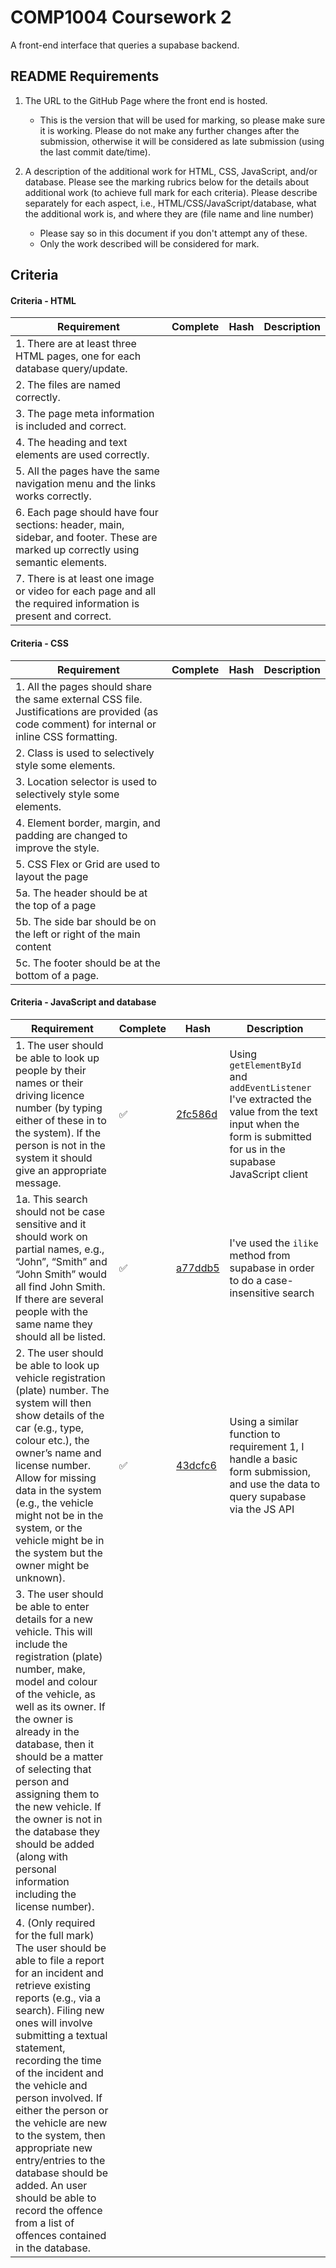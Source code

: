 # COMP1004 Coursework 2

A front-end interface that queries a supabase backend.

## README Requirements

1. The URL to the GitHub Page where the front end is hosted.
   - This is the version that will be used for marking, so please make sure it is working.
     Please do not make any further changes after the submission, otherwise it will be considered
     as late submission (using the last commit date/time).
2. A description of the additional work for HTML, CSS, JavaScript, and/or database. Please see the marking rubrics below for the details about additional work (to achieve full mark
   for each criteria). Please describe separately for each aspect, i.e., HTML/CSS/JavaScript/database, what the additional work is, and where they are (file name and line number)

   - Please say so in this document if you don't attempt any of these.
   - Only the work described will be considered for mark.

## Criteria

#### Criteria - HTML

| Requirement                                                                                                                       | Complete | Hash | Description |
| --------------------------------------------------------------------------------------------------------------------------------- | -------- | ---- | ----------- |
| 1. There are at least three HTML pages, one for each database query/update.                                                       |          |      |             |
| 2. The files are named correctly.                                                                                                 |          |      |             |
| 3. The page meta information is included and correct.                                                                             |          |      |             |
| 4. The heading and text elements are used correctly.                                                                              |          |      |             |
| 5. All the pages have the same navigation menu and the links works correctly.                                                     |          |      |             |
| 6. Each page should have four sections: header, main, sidebar, and footer. These are marked up correctly using semantic elements. |          |      |             |
| 7. There is at least one image or video for each page and all the required information is present and correct.                    |          |      |             |

#### Criteria - CSS

| Requirement                                                                                                                                    | Complete | Hash | Description |
| ---------------------------------------------------------------------------------------------------------------------------------------------- | -------- | ---- | ----------- |
| 1. All the pages should share the same external CSS file. Justifications are provided (as code comment) for internal or inline CSS formatting. |          |      |             |
| 2. Class is used to selectively style some elements.                                                                                           |          |      |             |
| 3. Location selector is used to selectively style some elements.                                                                               |          |      |             |
| 4. Element border, margin, and padding are changed to improve the style.                                                                       |          |      |             |
| 5. CSS Flex or Grid are used to layout the page                                                                                                |          |      |             |
| 5a. The header should be at the top of a page                                                                                                  |          |      |             |
| 5b. The side bar should be on the left or right of the main content                                                                            |          |      |             |
| 5c. The footer should be at the bottom of a page.                                                                                              |          |      |             |

#### Criteria - JavaScript and database

| Requirement                                                                                                                                                                                                                                                                                                                                                                                                                                                                                                           | Complete | Hash                                                                                                                | Description                                                                                                                                                    |
| --------------------------------------------------------------------------------------------------------------------------------------------------------------------------------------------------------------------------------------------------------------------------------------------------------------------------------------------------------------------------------------------------------------------------------------------------------------------------------------------------------------------- | -------- | ------------------------------------------------------------------------------------------------------------------- | -------------------------------------------------------------------------------------------------------------------------------------------------------------- |
| 1. The user should be able to look up people by their names or their driving licence number (by typing either of these in to the system). If the person is not in the system it should give an appropriate message.                                                                                                                                                                                                                                                                                                   | ✅       | [2fc586d](https://github.com/Ben-Bromley/UON-COMP1004-Coursework-2/commit/2fc586d900807f11b5b12606829d44175c753e9a) | Using `getElementById` and `addEventListener` I've extracted the value from the text input when the form is submitted for us in the supabase JavaScript client |
| 1a. This search should not be case sensitive and it should work on partial names, e.g., “John”, “Smith” and “John Smith” would all find John Smith. If there are several people with the same name they should all be listed.                                                                                                                                                                                                                                                                                         | ✅       | [a77ddb5](https://github.com/Ben-Bromley/UON-COMP1004-Coursework-2/commit/a77ddb518b45a11f8dbb24a2b105b3e9af1020d0) | I've used the `ilike` method from supabase in order to do a case-insensitive search                                                                            |
| 2. The user should be able to look up vehicle registration (plate) number. The system will then show details of the car (e.g., type, colour etc.), the ownerʼs name and license number. Allow for missing data in the system (e.g., the vehicle might not be in the system, or the vehicle might be in the system but the owner might be unknown).                                                                                                                                                                    | ✅       | [43dcfc6](https://github.com/Ben-Bromley/UON-COMP1004-Coursework-2/commit/43dcfc69ffba97119ff383363cc5c704f65e0315) | Using a similar function to requirement 1, I handle a basic form submission, and use the data to query supabase via the JS API                                 |
| 3. The user should be able to enter details for a new vehicle. This will include the registration (plate) number, make, model and colour of the vehicle, as well as its owner. If the owner is already in the database, then it should be a matter of selecting that person and assigning them to the new vehicle. If the owner is not in the database they should be added (along with personal information including the license number).                                                                           |          |                                                                                                                     |                                                                                                                                                                |
| 4. (Only required for the full mark) The user should be able to file a report for an incident and retrieve existing reports (e.g., via a search). Filing new ones will involve submitting a textual statement, recording the time of the incident and the vehicle and person involved. If either the person or the vehicle are new to the system, then appropriate new entry/entries to the database should be added. An user should be able to record the offence from a list of offences contained in the database. |          |                                                                                                                     |                                                                                                                                                                |
